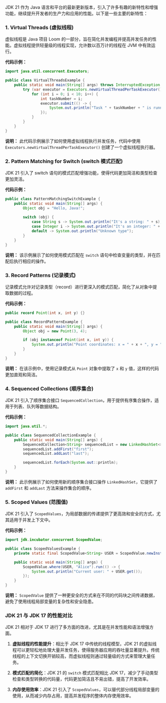 JDK 21 作为 Java 语言和平台的最新更新版本，引入了许多有趣的新特性和增强功能，继续提升开发者的生产力和应用的性能。以下是一些主要的新特性：

### 1. Virtual Threads (虚拟线程)

虚拟线程是 Java 项目 Loom 的一部分，旨在简化并发编程并提高并发任务的性能。虚拟线程提供轻量级的线程实现，允许数以百万计的线程在 JVM 中有效运行。

**代码示例：**
```java
import java.util.concurrent.Executors;

public class VirtualThreadsExample {
    public static void main(String[] args) throws InterruptedException {
        try (var executor = Executors.newVirtualThreadPerTaskExecutor()) {
            for (int i = 0; i < 10; i++) {
                int taskNumber = i;
                executor.submit(() -> {
                    System.out.println("Task " + taskNumber + " is running on: " + Thread.currentThread());
                });
            }
        }
    }
}
```
**说明：**
此代码示例展示了如何使用虚拟线程执行并发任务，代码中使用 `Executors.newVirtualThreadPerTaskExecutor()` 创建了一个虚拟线程执行器。

### 2. Pattern Matching for Switch (switch 模式匹配)

JDK 21 引入了 switch 语句的模式匹配增强功能，使得代码更加简洁和类型检查更加灵活。

**代码示例：**
```java
public class PatternMatchingSwitchExample {
    public static void main(String[] args) {
        Object obj = "Hello, Java!";
        
        switch (obj) {
            case String s -> System.out.println("It's a string: " + s);
            case Integer i -> System.out.println("It's an integer: " + i);
            default -> System.out.println("Unknown type");
        }
    }
}
```
**说明：**
该示例展示了如何使用模式匹配在 `switch` 语句中检查变量的类型，并在匹配后执行相应的操作。

### 3. Record Patterns (记录模式)

记录模式允许对记录类型（record）进行更深入的模式匹配，简化了从对象中提取数据的过程。

**代码示例：**
```java
public record Point(int x, int y) {}

public class RecordPatternExample {
    public static void main(String[] args) {
        Object obj = new Point(3, 4);

        if (obj instanceof Point(int x, int y)) {
            System.out.println("Point coordinates: x = " + x + ", y = " + y);
        }
    }
}
```
**说明：**
在该示例中，使用记录模式从 `Point` 对象中提取了 `x` 和 `y` 值，这样的代码更加直观和简洁。

### 4. Sequenced Collections (顺序集合)

JDK 21 引入了顺序集合接口 `SequencedCollection`，用于提供有序集合操作，适用于列表、队列等数据结构。

**代码示例：**
```java
import java.util.*;

public class SequencedCollectionExample {
    public static void main(String[] args) {
        SequencedCollection<String> sequencedList = new LinkedHashSet<>(List.of("a", "b", "c"));
        sequencedList.addFirst("first");
        sequencedList.addLast("last");

        sequencedList.forEach(System.out::println);
    }
}
```
**说明：**
此示例展示了如何使用新的顺序集合接口操作 `LinkedHashSet`，它提供了 `addFirst` 和 `addLast` 方法来操作集合的顺序。

### 5. Scoped Values (范围值)

JDK 21 引入了 `ScopedValues`，为局部数据的传递提供了更高效和安全的方式，尤其适用于并发上下文中。

**代码示例：**
```java
import jdk.incubator.concurrent.ScopedValue;

public class ScopedValuesExample {
    private static final ScopedValue<String> USER = ScopedValue.newInstance();

    public static void main(String[] args) {
        ScopedValue.where(USER, "Alice").run(() -> {
            System.out.println("Current user: " + USER.get());
        });
    }
}
```
**说明：**
`ScopedValue` 提供了一种更安全的方式来在不同的代码块之间传递数据，避免了使用线程局部变量的复杂性和安全隐患。

### JDK 21 与 JDK 17 的性能对比

JDK 21 相对于 JDK 17 进行了多方面的改进，尤其是在并发性能和语法增强方面。

1. **虚拟线程的性能提升**：相比于 JDK 17 中传统的线程模型，JDK 21 的虚拟线程可以更轻松地处理大量并发任务，使得服务器应用的吞吐量显著提升。传统线程的上下文切换开销较高，而虚拟线程则通过轻量级的方式来管理大量任务。

2. **模式匹配的简化**：JDK 21 的 `switch` 模式匹配相比 JDK 17，减少了手动类型检查和类型转换的代码量，代码更加简洁且不易出错，提高了开发效率。

3. **内存使用效率**：JDK 21 引入了 `ScopedValues`，可以替代部分线程局部变量的使用，从而减少内存占用，提高并发程序的整体内存使用效率。